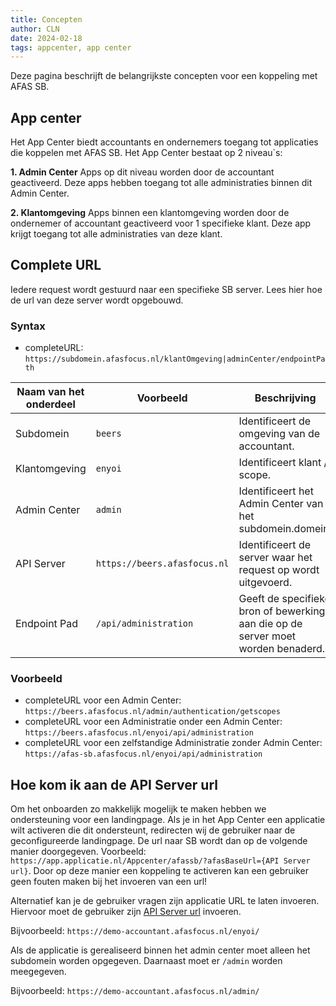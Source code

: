```yaml
---
title: Concepten
author: CLN
date: 2024-02-18
tags: appcenter, app center
---
```

Deze pagina beschrijft de belangrijkste concepten voor een koppeling met AFAS SB.

## App center

Het App Center biedt accountants en ondernemers toegang tot applicaties die koppelen met AFAS SB. Het App Center bestaat op 2 niveau`s:

**1. Admin Center**
Apps op dit niveau worden door de accountant geactiveerd. Deze apps hebben toegang tot alle administraties binnen dit Admin Center.

**2. Klantomgeving**
Apps binnen een klantomgeving worden door de ondernemer of accountant geactiveerd voor 1 specifieke klant. Deze app krijgt toegang tot alle administraties van deze klant.

## Complete URL

Iedere request wordt gestuurd naar een specifieke SB server. Lees hier hoe de url van deze server wordt opgebouwd.

### Syntax

- completeURL: `https://subdomein.afasfocus.nl/klantOmgeving|adminCenter/endpointPath`

| Naam van het onderdeel | Voorbeeld                                             | Beschrijving                                                                                                      |
|------------------------|-------------------------------------------------------|-------------------------------------------------------------------------------------------------------------------|
| Subdomein              | `beers`                                               | Identificeert de omgeving van de accountant. |
| Klantomgeving          | `enyoi`                      | Identificeert klant / scope.                                      |
| Admin Center          | `admin`                      | Identificeert het Admin Center van het subdomein.domein.                                      |
| API Server          | `https://beers.afasfocus.nl`                      | Identificeert de server waar het request op wordt uitgevoerd.                                      |
| Endpoint Pad           | `/api/administration`                           | Geeft de specifieke bron of bewerking aan die op de server moet worden benaderd.                                 |

### Voorbeeld

- completeURL voor een Admin Center: `https://beers.afasfocus.nl/admin/authentication/getscopes`
- completeURL voor een Administratie onder een Admin Center: `https://beers.afasfocus.nl/enyoi/api/administration`
- completeURL voor een zelfstandige Administratie zonder Admin Center: `https://afas-sb.afasfocus.nl/enyoi/api/administration`

## Hoe kom ik aan de API Server url

Om het onboarden zo makkelijk mogelijk te maken hebben we ondersteuning voor een landingpage. Als je in het App Center een applicatie wilt activeren die dit ondersteunt, redirecten wij de gebruiker naar de geconfigureerde landingpage. De url naar SB wordt dan op de volgende manier doorgegeven. Voorbeeld: `https://app.applicatie.nl/Appcenter/afassb/?afasBaseUrl={API Server url}`. Door op deze manier een koppeling te activeren kan een gebruiker geen fouten maken bij het invoeren van een url!

Alternatief kan je de gebruiker vragen zijn applicatie URL te laten invoeren. Hiervoor moet de gebruiker zijn [API Server url](https://docs.afas.help/sb/nl/Concepts#complete-url) invoeren.

Bijvoorbeeld: `https://demo-accountant.afasfocus.nl/enyoi/`

Als de applicatie is gerealiseerd binnen het admin center moet alleen het subdomein worden opgegeven. Daarnaast moet er `/admin` worden meegegeven.

Bijvoorbeeld: `https://demo-accountant.afasfocus.nl/admin/`
